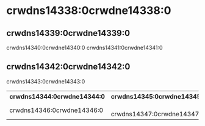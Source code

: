 # crwdns14338:0crwdne14338:0

## crwdns14339:0crwdne14339:0

crwdns14340:0crwdne14340:0 crwdns14341:0crwdne14341:0

## crwdns14342:0crwdne14342:0

crwdns14343:0crwdne14343:0

<table>
  <tr>
    <th>crwdns14344:0crwdne14344:0</th>
    <th>crwdns14345:0crwdne14345:0</th>
  </tr>
  <tr>
    <td>crwdns14346:0crwdne14346:0</td>
    <td><br>crwdns14347:0crwdne14347:0</td>
  </tr>
</table>
